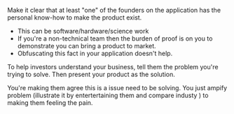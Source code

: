 Make it clear that at least "one" of the founders on the application has
the personal know-how to make the product exist.
- This can be software/hardware/science work
- If you're a non-technical team then the burden of proof is on you to
  demonstrate you can bring a product to market.
- Obfuscating this fact in your application doesn't help.

To help investors understand your business, tell them the problem you're
trying to solve. Then present your product as the solution.


You're making them agree this is a issue need to be solving. You just
ampify problem (illustrate it by entertertaining them and compare industy ) to making them feeling the pain.
